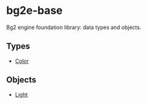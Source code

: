 # bg2e-base

Bg2 engine foundation library: data types and objects.

## Types

- [Color](color.md)

## Objects

- [Light](light.md)

